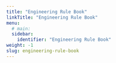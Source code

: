 ```yaml
---
title: "Engineering Rule Book"
linkTitle: "Engineering Rule Book"
menu:
  # main:
  sidebar:
    identifier: "Engineering Rule Book"
weight: -1
slug: engineering-rule-book
---
```

